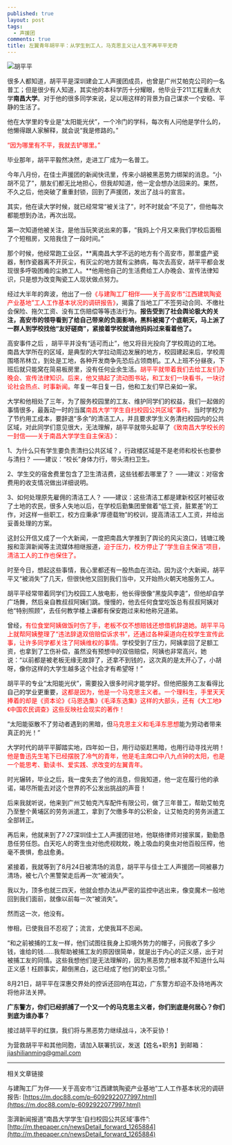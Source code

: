 ```yaml
---
published: true
layout: post
tags:
  - 声援团
comments: true
title: 左翼青年胡平平：从学生到工人，马克思主义让人生不再平平无奇
---
```


![胡平平](https://i.loli.net/2018/09/08/5b936a1195525.jpg)

很多人都知道，胡平平是深圳建会工人声援团成员，也曾是广州艾帕克公司的一名普工；但是很少有人知道，其实他的本科学历十分耀眼，他毕业于211工程重点大学**南昌大学**。对于他的很多同学来说，足以用这样的背景为自己谋求一个安稳、平静的生活了。

他在大学里的专业是“太阳能光伏”，一个冷门的学科，每次有人问他是学什么的，他懒得跟人家解释，就会说“我是修路的。”

<font color='red'>“因为哪里有不平，我就去铲哪里。”</font>

毕业那年，胡平平毅然决然，走进工厂成为一名普工。

今年八月份，在佳士声援团的新闻快讯里，传来小胡被黑恶势力绑架的消息。“小胡不见了”，朋友们都无比地担心，但我却知道，他一定会想办法回来的。果然，不久之后，他突破了重重封锁，回到了声援团，发出了战斗的宣言。

其实，他在读大学时候，就已经常常“被关注了”，时不时就会“不见了”，但他每次都能想到办法，再次出现。

第一次知道他被关注，是他当玩笑说出来的事，“我妈上个月又来我们学校后面租了个短租房，又陪我住了一段时间。”

那个时候，他经常跑工业区，**离南昌大学不远的地方有个高安市，那里盛产瓷器，制作瓷器离不开灰尘，有灰尘的地方就有尘肺病，每次去高安，胡平平都会发现很多呼吸困难的尘肺工人。**他用他自己的生活费给工人办晚会、宣传法律知识，只是想为改变陶瓷工人现状做点努力。

经过大半年的奔波，他出了一份<font color='red'>《与建陶工厂相伴——关于高安市“江西建筑陶瓷产业基地”工人工作基本状况的调研报告》</font>，揭露了当地工厂不签劳动合同、不缴社会保险、拖欠工资、没有工伤赔偿等等违法行为。**报告受到了社会舆论极大的关注，高安市的领导看到了给自己带来的负面影响，黑料被揭了个底朝天，马上派了一群人到学校找他“友好磋商”，紧接着学校就请他妈妈过来看着他了。**

高安事件之后 ，胡平平并没有“适可而止”，他又将目光投向了学校周边的工地。南昌大学所在的区域，是典型的大学拉动周边发展的地方，校园建起来后，学校周围塔吊林立，到处是工地，各种开发商争先恐后占领商机。工人上班不分昼夜，下班后就只能窝在简易板房里，没有任何业余生活。<font color='red'>胡平平就带着我们去给工友们办晚会、宣传法律知识。后来，他又搞起了流动图书站，和工友们一块看书，一块讨论社会热点、时事新闻。</font>年复一年日复一日，他和工友们早已亲如一家。

大学和他相处了三年，为了服务校园里的工友、维护同学们的权益，我们一起做的事情很多，最轰动一时的当属<font color='red'>南昌大学“学生自扫校园公共区域”事件。</font>当时学校为了节约用工成本，要辞退“多余”的清洁工人，并且要求学生义务清扫校园内的公共区域，对此同学们意见很大，无法理解，胡平平就带头起草了<font color='red'>《致南昌大学校长的一封信——关于南昌大学学生自主保洁》</font>：

1、为什么只有学生要负责清扫公共区域？，行政楼区域是不是老师和校长也要参与清扫？
——建议：“校长”身体力行，带头清扫卫生。

2、学生交的宿舍费里包含了卫生清洁费，这些钱都去哪里了？
——建议：对宿舍费用的收支情况做出详细说明。

3、如何处理原先雇佣的清洁工人？
——建议：这些清洁工都是建新校区时被征收了土地的农民，很多人失地以后，在学校后勤集团里做着“低工资，脏累差”的工作，对这样一些职工，校方应秉承“厚德载物”的校训，提高清洁工人工资，并给出妥善处理的方案。

这封公开信又成了一个大新闻，一度把南昌大学推到了舆论的风尖浪口，钱塘江晚报和澎湃新闻等主流媒体相继报道，<font color='red'>迫于压力，校方停止了“学生自主保洁”项目，清洁工人的工作也保住了。</font>

时至今日，想起这些事情，我心里都还有一股热血在流动。因为这个大新闻，胡平平又“被消失”了几天，但很快他又回到我们当中，又开始热火朝天地服务工人。

胡平平经常带着同学们为校园工人放电影，他长得很像“黑旋风李逵”，但他却自学广场舞，然后亲自教叔叔阿姨们跳。慢慢的，他去任何食堂吃饭总有叔叔阿姨对他“特别照顾”，去任何教学楼上课都有保安跑过来和他称兄道弟。

曾经，<font color='red'>有位食堂阿姨做饭时伤了手，老板不仅不想赔钱还想借机辞退她。胡平平马上就帮阿姨整理了“违法辞退双倍赔偿诉求书”，还通过各种渠道向在校学生宣传此事，让许多同学都关注了阿姨维权的事情。</font>学校受到了压力，阿姨拿回了足额工资，也拿到了工伤补偿，虽然没有预想中的双倍赔偿，阿姨也非常高兴，她说：“以前都是被老板无缘无故辞了，还拿不到钱的，这次真的是太开心了，小胡呀，像你这样的大学生越多这个社会才有希望呀！”

胡平平的专业“太阳能光伏”，需要投入很多时间才能学好。但他把服务工友看得比自己的学业更重要，<font color='red'>这都是因为，他是一个马克思主义者。一个理科生，手里天天捧着的却是《资本论》《马恩选集》《毛泽东选集》这样的大部头，还有《大工地》《中国农民调查》这些反映社会现实的著作！</font>

“太阳能驱散不了劳动者遇到的黑暗，但<font color='red'>马克思主义和毛泽东思想</font>能为劳动者带来真正的光！”

大学时代的胡平平脚踏实地，四年如一日，用行动驱赶黑暗，也用行动寻找光明！<font color='red'>他是鲁迅先生笔下已经摆脱了冷气的青年，他是毛主席口中八九点钟的太阳，也是一个能思考、勤读书、爱实践、求改变的左翼青年。</font>

时光辗转，毕业之后，我一度失去了他的消息，但我知道，他一定在履行他的承诺，竭尽所能去对这个世界的不公发出挑战的声音！

后来我就听说，他来到广州艾帕克汽车配件有限公司，做了三年普工，帮助艾帕克乃至整个黄埔区的劳务派遣工，拿到了欠缴多年的公积金，让艾帕克的劳务派遣工全部转正。

再后来，他就来到了7·27深圳佳士工人声援团驻地，他联络律师对接家属，勤勤恳恳任劳任怨。白天吃人的寄生虫对他虎视眈眈，晚上吸血的臭虫对他百般压榨，他毫不畏惧，愈战愈勇。

紧接着，我就等到了8月24日被清场的消息，胡平平与佳士工人声援团一同被暴力清场，被七八个黑警架走后再一次“被消失”。

我以为，顶多也就三四天，他就会想办法从严密的监控中逃出来，像变魔术一般地回到我们面前，就像以前每一次“被消失”。

然而这一次，他没有。

惨相，已使我目不忍视了；流言，尤使我耳不忍闻。

“和之前被捕的工友一样，他们试图往我身上扣境外势力的帽子，问我收了多少钱，谁给的钱……我帮助被捕工友的原因很简单，就是出于内心的正义感，出于对被捕工友的同情。这些我想他们是无法理解的，因为黑恶势力根本就不知道什么叫正义感！枉顾事实，颠倒黑白，这已经成了他们的职业习惯。”

8月21日，胡平平在深惠交界处的控诉还回响在耳边，广东警方却迫不及待地再次将他非法关押。

**广东警方，你们已经抓捕了一个又一个的马克思主义者，你们到底是何居心？你们到底为谁办事？**

接过胡平平的红旗，我们将与黑恶势力继续战斗，决不妥协！

为营救胡平平和其他同胞，请加入联署抗议，发送【姓名+职务】到邮箱：jiashilianming@gmail.com

---
相关文章链接

与建陶工厂为伴——关于高安市“江西建筑陶瓷产业基地”工人工作基本状况的调研报告:  [https://m.doc88.com/p-6092922077997.html](https://m.doc88.com/p-6092922077997.html)

澎湃新闻报道“南昌大学学生‘自扫校园公共区域’事件”:  
[http://m.thepaper.cn/newsDetail_forward_1265884](http://m.thepaper.cn/newsDetail_forward_1265884)
